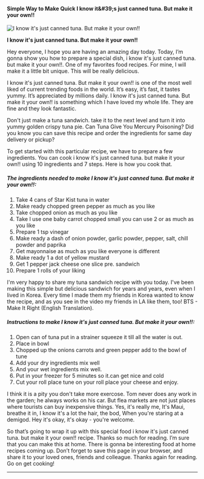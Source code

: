             

#### Simple Way to Make Quick I know it&amp;#39;s just canned tuna. But make it your own!!

![I know it's just canned tuna. But make it your own!!](https://img-global.cpcdn.com/recipes/6563657600204800/751x532cq70/i-know-its-just-canned-tuna-but-make-it-your-own-recipe-main-photo.jpg)

**I know it's just canned tuna. But make it your own!!**

Hey everyone, I hope you are having an amazing day today. Today, I’m gonna show you how to prepare a special dish, i know it's just canned tuna. but make it your own!!. One of my favorites food recipes. For mine, I will make it a little bit unique. This will be really delicious.

I know it's just canned tuna. But make it your own!! is one of the most well liked of current trending foods in the world. It’s easy, it’s fast, it tastes yummy. It’s appreciated by millions daily. I know it's just canned tuna. But make it your own!! is something which I have loved my whole life. They are fine and they look fantastic.

Don't just make a tuna sandwich. take it to the next level and turn it into yummy golden crispy tuna pie. Can Tuna Give You Mercury Poisoning? Did you know you can save this recipe and order the ingredients for same day delivery or pickup?

To get started with this particular recipe, we have to prepare a few ingredients. You can cook i know it's just canned tuna. but make it your own!! using 10 ingredients and 7 steps. Here is how you cook that.

##### The ingredients needed to make I know it's just canned tuna. But make it your own!!:

1.  Take 4 cans of Star Kist tuna in water
2.  Make ready chopped green pepper as much as you like
3.  Take chopped onion as much as you like
4.  Take I use one baby carrot chopped small you can use 2 or as much as you like
5.  Prepare 1 tsp vinegar
6.  Make ready a dash of onion powder, garlic powder, pepper, salt, chill powder and paprika
7.  Get mayonnaise as much as you like everyone is different
8.  Make ready 1 a dot of yellow mustard
9.  Get 1 pepper jack cheese one slice pre. sandwich
10.  Prepare 1 rolls of your liking

I'm very happy to share my tuna sandwich recipe with you today. I've been making this simple but delicious sandwich for years and years, even when I lived in Korea. Every time I made them my friends in Korea wanted to know the recipe, and as you see in the video my friends in LA like them, too! BTS - Make It Right (English Translation).

##### Instructions to make I know it's just canned tuna. But make it your own!!:

1.  Open can of tuna put in a strainer squeeze it till all the water is out.
2.  Place in bowl
3.  Chopped up the onions carrots and green pepper add to the bowl of tune
4.  Add your dry ingredients mix well
5.  And your wet ingredients mix well.
6.  Put in your freezer for 5 minutes so it.can get nice and cold
7.  Cut your roll place tune on your roll place your cheese and enjoy.

I think it is a pity you don't take more exercose. Tom never does any work in the garden; he always works on his car. But flea markets are not just places where tourists can buy inexpensive things. Yes, it's really me, It's Maui, breathe it in, I know it's a lot the hair, the bod, When you're staring at a demigod. Hey it's okay, it's okay - you're welcome.

So that’s going to wrap it up with this special food i know it's just canned tuna. but make it your own!! recipe. Thanks so much for reading. I’m sure that you can make this at home. There is gonna be interesting food at home recipes coming up. Don’t forget to save this page in your browser, and share it to your loved ones, friends and colleague. Thanks again for reading. Go on get cooking!

* * *